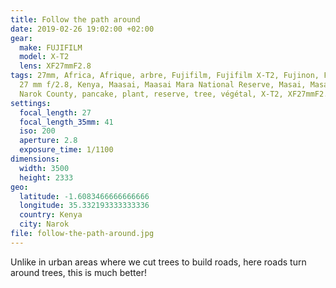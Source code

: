 ```yaml
---
title: Follow the path around
date: 2019-02-26 19:02:00 +02:00
gear:
  make: FUJIFILM
  model: X-T2
  lens: XF27mmF2.8
tags: 27mm, Africa, Afrique, arbre, Fujifilm, Fujifilm X-T2, Fujinon, Fujinon XF
  27 mm f/2.8, Kenya, Maasai, Maasai Mara National Reserve, Masai, Masai Mara,
  Narok County, pancake, plant, reserve, tree, végétal, X-T2, XF27mmF2.8
settings:
  focal_length: 27
  focal_length_35mm: 41
  iso: 200
  aperture: 2.8
  exposure_time: 1/1100
dimensions:
  width: 3500
  height: 2333
geo:
  latitude: -1.6083466666666666
  longitude: 35.332193333333336
  country: Kenya
  city: Narok
file: follow-the-path-around.jpg
---
```


Unlike in urban areas where we cut trees to build roads, here roads turn around trees, this is much better!
